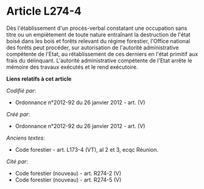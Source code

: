 # Article L274-4

Dès l'établissement d'un procès-verbal constatant une occupation sans titre ou un empiètement de toute nature entraînant la
destruction de l'état boisé dans les bois et forêts relevant du régime forestier, l'Office national des forêts peut procéder,
sur autorisation de l'autorité administrative compétente de l'Etat, au rétablissement de ces derniers en l'état primitif aux
frais du délinquant. L'autorité administrative compétente de l'Etat arrête le mémoire des travaux exécutés et le rend
exécutoire.

**Liens relatifs à cet article**

_Codifié par_:

  - Ordonnance n°2012-92 du 26 janvier 2012 - art. (V)

_Créé par_:

  - Ordonnance n°2012-92 du 26 janvier 2012 - art. (V)

_Anciens textes_:

  - Code forestier - art. L173-4 (VT), al 2 et 3, ecqc Réunion.

_Cité par_:

  - Code forestier (nouveau) - art. R274-2 (V)
  - Code forestier (nouveau) - art. R274-5 (V)
